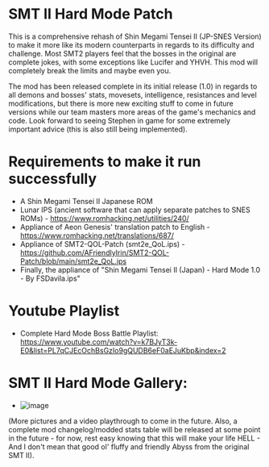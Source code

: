 # SMT II Hard Mode Patch
This is a comprehensive rehash of Shin Megami Tensei II (JP-SNES Version) to make it more like its modern counterparts in regards to its difficulty and challenge. Most SMT2 players feel that the bosses in the original are complete jokes, with some exceptions like Lucifer and YHVH. This mod will completely break the limits and maybe even you.

The mod has been released complete in its initial release (1.0) in regards to all demons and bosses' stats, movesets, intelligence, resistances and level modifications, but there is more new exciting stuff to come in future versions while our team masters more areas of the game's mechanics and code. Look forward to seeing Stephen in game for some extremely important advice (this is also still being implemented).

# Requirements to make it run successfully
- A Shin Megami Tensei II Japanese ROM
- Lunar IPS (ancient software that can apply separate patches to SNES ROMs) - https://www.romhacking.net/utilities/240/
- Appliance of Aeon Genesis' translation patch to English - https://www.romhacking.net/translations/687/
- Appliance of SMT2-QOL-Patch (smt2e_QoL.ips) - https://github.com/AFriendlyIrin/SMT2-QOL-Patch/blob/main/smt2e_QoL.ips
- Finally, the appliance of "Shin Megami Tensei II (Japan) - Hard Mode 1.0 - By FSDavila.ips"

# Youtube Playlist
- Complete Hard Mode Boss Battle Playlist: https://www.youtube.com/watch?v=k7BJyT3k-E0&list=PL7qCJEcOchBsGzIo9gQUDB6eF0aEJuKbp&index=2

# SMT II Hard Mode Gallery:
- ![image](https://github.com/user-attachments/assets/4c5118b1-1152-4610-aaa0-c607caf50df9)

(More pictures and a video playthrough to come in the future. Also, a complete mod changelog/modded stats table will be released at some point in the future - for now, rest easy knowing that this will make your life HELL - And I don't mean that good ol' fluffy and friendly Abyss from the original SMT II).

